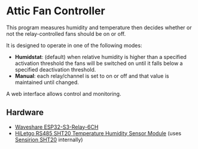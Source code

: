 # Attic Fan Controller

This program measures humidity and temperature then decides whether or not the relay-controlled fans should be on or off.

It is designed to operate in one of the following modes:

- **Humidstat**: (default) when relative humidity is higher than a specified activation threshold the fans will be switched on until it falls below a specified deactivation threshold.
- **Manual**: each relay/channel is set to on or off and that value is maintained until changed.

A web interface allows control and monitoring.

## Hardware

* [Waveshare ESP32-S3-Relay-6CH](https://www.waveshare.com/wiki/ESP32-S3-Relay-6CH)
* [HiLetgo RS485 SHT20 Temperature Humidity Sensor Module](https://www.amazon.com/dp/B082F8WXD8) (uses [Sensirion SHT20](https://sensirion.com/media/documents/CCDE1377/635000A2/Sensirion_Datasheet_Humidity_Sensor_SHT20.pdf) internally)

